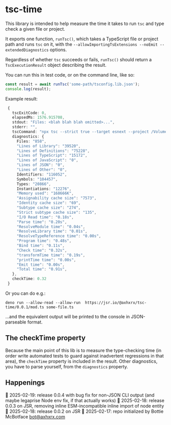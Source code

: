 # tsc-time

This library is intended to help measure the time it takes to run `tsc` and type check a given file or project. 

It exports one function, `runTsc()`, which takes a TypeScript file or project path and runs `tsc` on it, with the `--allowImportingTsExtensions --noEmit --extendedDiagnostics` options.

Regardless of whether `tsc` succeeds or fails, `runTsc()` should return a `TscExecutionResult` object describing the result.

You can run this in test code, or on the command line, like so:

```ts
const result = await runTsc('some-path/tsconfig.lib.json');
console.log(result);
```

 Example result:
 ```ts
  {
    tscExitCode: 0,
    elapsedMs: 1576.915708,
    stdout: "Files: <blah blah blah omitted>...",
    stderr: "",
    tscCommand: "npx tsc --strict true --target esnext --project /Volumes/HOGINATOR/some-path/tsconfig.lib.json --allowImportingTsExtensions --noEmit --extendedDiagnostics",
    diagnostics: {
      Files: "858",
      "Lines of Library": "39520",
      "Lines of Definitions": "75228",
      "Lines of TypeScript": "15172",
      "Lines of JavaScript": "0",
      "Lines of JSON": "0",
      "Lines of Other": "0",
      Identifiers: "116052",
      Symbols: "104457",
      Types: "20866",
      Instantiations: "12276",
      "Memory used": "168666K",
      "Assignability cache size": "7573",
      "Identity cache size": "69",
      "Subtype cache size": "274",
      "Strict subtype cache size": "135",
      "I/O Read time": "0.18s",
      "Parse time": "0.20s",
      "ResolveModule time": "0.04s",
      "ResolveLibrary time": "0.01s",
      "ResolveTypeReference time": "0.00s",
      "Program time": "0.48s",
      "Bind time": "0.11s",
      "Check time": "0.32s",
      "transformTime time": "0.19s",
      "printTime time": "0.00s",
      "Emit time": "0.00s",
      "Total time": "0.91s",
    },
    checkTime: 0.32
  }
```

Or you can do e.g.:

```text
deno run --allow-read --allow-run  https://jsr.io/@axhxrx/tsc-time/0.0.1/mod.ts some-file.ts
```
...and the equivalent output will be printed to the console in JSON-parseable format.

## The checkTime property

Because the main point of this lib is to measure the type-checking time (in order write automated tests to guard against inadvertent regressions in that area), the `checkTime` property is included in the result. Other diagnostics, you have to parse yourself, from the `diagnostics` property.


## Happenings
👹 2025-02-19: release 0.0.4 with bug fix for non-JSON CLI output (and maybe legaprise Node env fix, if that actually works)
🎅 2025-02-18: release 0.0.3 on JSR, removing inline ESM-incompatible inline import of node entity
🎅 2025-02-18: release 0.0.2 on JSR
🤖 2025-02-17: repo initialized by Bottie McBotface bot@axhxrx.com
